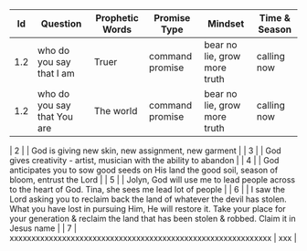 

| Id | Question | Prophetic Words | Promise Type | Mindset | Time & Season |
|----|----------|-----------------|--------------|---------|---------------|
| 1.2 | who do you say that I am | Truer | command promise | bear no lie, grow more truth | calling now | 
| 1.2 | who do you say that You are | The world | command promise | bear no lie, grow more truth | calling now | 

| 2 | | God is giving new skin, new assignment, new garment | 
| 3 | | God gives creativity - artist, musician with the ability to abandon | 
| 4 | | God anticipates you to sow good seeds on His land the good soil, season of bloom, entrust the Lord | 
| 5 | | Jolyn, God will use me to lead people across to the heart of God. Tina, she sees me lead lot of people | 
| 6 | | I saw the Lord asking you to reclaim back the land of whatever the devil has stolen. What you have lost in pursuing Him, He will restore it. Take your place for your generation & reclaim the land that has been stolen & robbed. Claim it in Jesus name |
| 7 | xxxxxxxxxxxxxxxxxxxxxxxxxxxxxxxxxxxxxxxxxxxxxxxxxxxxxxxxxxxx | xxx |
